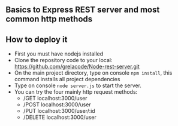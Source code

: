## Basics to Express REST server and most common http methods

## How to deploy it

- First you must have nodejs installed
- Clone the repository code to your local: https://github.com/grelacode/Node-rest-server.git
- On the main project directory, type on console ```npm install```, this command installs all project dependencies
- Type on console ```node server.js``` to start the server.
- You can try the four mainly http request methods:
  - /GET localhost:3000/user
  - /POST localhost:3000/user 
  - /PUT localhost:3000/user/:id
  - /DELETE localhost:3000/user
 



